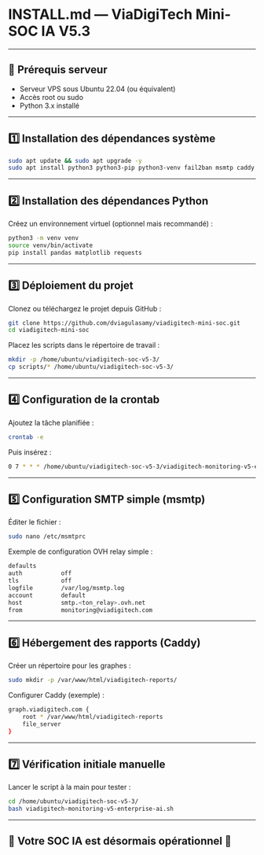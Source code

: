
# INSTALL.md — ViaDigiTech Mini-SOC IA V5.3

---

## 📌 Prérequis serveur

- Serveur VPS sous Ubuntu 22.04 (ou équivalent)
- Accès root ou sudo
- Python 3.x installé

---

## 1️⃣ Installation des dépendances système

```bash
sudo apt update && sudo apt upgrade -y
sudo apt install python3 python3-pip python3-venv fail2ban msmtp caddy
```

---

## 2️⃣ Installation des dépendances Python

Créez un environnement virtuel (optionnel mais recommandé) :

```bash
python3 -m venv venv
source venv/bin/activate
pip install pandas matplotlib requests
```

---

## 3️⃣ Déploiement du projet

Clonez ou téléchargez le projet depuis GitHub :

```bash
git clone https://github.com/dviagulasamy/viadigitech-mini-soc.git
cd viadigitech-mini-soc
```

Placez les scripts dans le répertoire de travail :

```bash
mkdir -p /home/ubuntu/viadigitech-soc-v5-3/
cp scripts/* /home/ubuntu/viadigitech-soc-v5-3/
```

---

## 4️⃣ Configuration de la crontab

Ajoutez la tâche planifiée :

```bash
crontab -e
```

Puis insérez :

```bash
0 7 * * * /home/ubuntu/viadigitech-soc-v5-3/viadigitech-monitoring-v5-enterprise-ai.sh
```

---

## 5️⃣ Configuration SMTP simple (msmtp)

Éditer le fichier :

```bash
sudo nano /etc/msmtprc
```

Exemple de configuration OVH relay simple :

```bash
defaults
auth           off
tls            off
logfile        /var/log/msmtp.log
account        default
host           smtp.<ton_relay>.ovh.net
from           monitoring@viadigitech.com
```

---

## 6️⃣ Hébergement des rapports (Caddy)

Créer un répertoire pour les graphes :

```bash
sudo mkdir -p /var/www/html/viadigitech-reports/
```

Configurer Caddy (exemple) :

```bash
graph.viadigitech.com {
    root * /var/www/html/viadigitech-reports
    file_server
}
```

---

## 7️⃣ Vérification initiale manuelle

Lancer le script à la main pour tester :

```bash
cd /home/ubuntu/viadigitech-soc-v5-3/
bash viadigitech-monitoring-v5-enterprise-ai.sh
```

---

## 🎯 Votre SOC IA est désormais opérationnel 🚀
